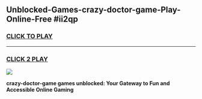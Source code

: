 
## Unblocked-Games-crazy-doctor-game-Play-Online-Free #ii2qp
<h3>
<a href="https://us.freeplayer.one?title=crazy-doctor-game&ref=10M">CLICK TO PLAY</a></h3>
<hr>

<h3>
<a href="https://us.freeplayer.one?title=crazy-doctor-game&ref=10M">CLICK 2 PLAY</a>
  
</h3>

<a href="https://us.freeplayer.one?title=crazy-doctor-game&ref=10M"><img src="https://clearcache.store/games.png"></a>


**crazy-doctor-game games unblocked: Your Gateway to Fun and Accessible Online Gaming**
